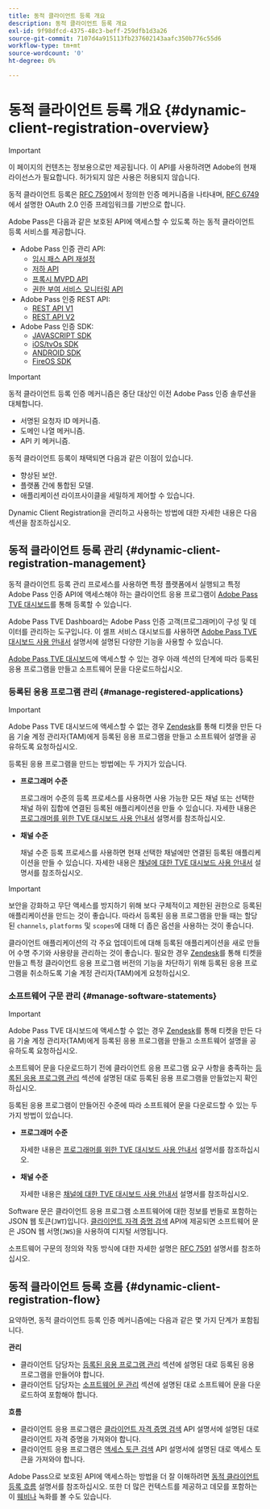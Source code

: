 ```yaml
---
title: 동적 클라이언트 등록 개요
description: 동적 클라이언트 등록 개요
exl-id: 9f98dfcd-4375-48c3-beff-259dfb1d3a26
source-git-commit: 7107d4a915113fb237602143aafc350b776c55d6
workflow-type: tm+mt
source-wordcount: '0'
ht-degree: 0%

---
```


# 동적 클라이언트 등록 개요 {#dynamic-client-registration-overview}

>[!IMPORTANT]
>
> 이 페이지의 컨텐츠는 정보용으로만 제공됩니다. 이 API를 사용하려면 Adobe의 현재 라이선스가 필요합니다. 허가되지 않은 사용은 허용되지 않습니다.

동적 클라이언트 등록은 [RFC 7591](https://datatracker.ietf.org/doc/html/rfc7591)에서 정의한 인증 메커니즘을 나타내며, [RFC 6749](https://datatracker.ietf.org/doc/html/rfc6749)에서 설명한 OAuth 2.0 인증 프레임워크를 기반으로 합니다.

Adobe Pass은 다음과 같은 보호된 API에 액세스할 수 있도록 하는 동적 클라이언트 등록 서비스를 제공합니다.

* Adobe Pass 인증 관리 API:
   * [임시 패스 API 재설정](../reset-temp-pass.md)
   * [저하 API](../degradation-api-overview.md)
   * [프록시 MVPD API](../proxy-mvpd-webserv.md)
   * [권한 부여 서비스 모니터링 API](../entitlement-service-monitoring-api.md)
* Adobe Pass 인증 REST API:
   * [REST API V1](../rest-api-reference.md)
   * [REST API V2](../rest-api-v2/apis/rest-api-v2-apis-overview.md)
* Adobe Pass 인증 SDK:
   * [JAVASCRIPT SDK](../javascript-sdk-api-reference.md)
   * [iOS/tvOs SDK](../iostvos-sdk-api-reference.md)
   * [ANDROID SDK](../android-sdk-api-reference.md)
   * [FireOS SDK](../amazon-fireos-native-client-api-reference.md)

>[!IMPORTANT]
>
> 동적 클라이언트 등록 인증 메커니즘은 중단 대상인 이전 Adobe Pass 인증 솔루션을 대체합니다.
>
> * 서명된 요청자 ID 메커니즘.
> * 도메인 나열 메커니즘.
> * API 키 메커니즘.

동적 클라이언트 등록이 채택되면 다음과 같은 이점이 있습니다.

* 향상된 보안.
* 플랫폼 간에 통합된 모델.
* 애플리케이션 라이프사이클을 세밀하게 제어할 수 있습니다.

Dynamic Client Registration을 관리하고 사용하는 방법에 대한 자세한 내용은 다음 섹션을 참조하십시오.

## 동적 클라이언트 등록 관리 {#dynamic-client-registration-management}

동적 클라이언트 등록 관리 프로세스를 사용하면 특정 플랫폼에서 실행되고 특정 Adobe Pass 인증 API에 액세스해야 하는 클라이언트 응용 프로그램이 [Adobe Pass TVE 대시보드](https://experience.adobe.com/#/pass/authentication)를 통해 등록할 수 있습니다.

Adobe Pass TVE Dashboard는 Adobe Pass 인증 고객(프로그래머)이 구성 및 데이터를 관리하는 도구입니다. 이 셀프 서비스 대시보드를 사용하면 [Adobe Pass TVE 대시보드 사용 안내서](../tve-dashboard/new-tve-dashboard/tve-dashboard-overview.md) 설명서에 설명된 다양한 기능을 사용할 수 있습니다.

[Adobe Pass TVE 대시보드](https://experience.adobe.com/#/pass/authentication)에 액세스할 수 있는 경우 아래 섹션의 단계에 따라 등록된 응용 프로그램을 만들고 소프트웨어 문을 다운로드하십시오.

### 등록된 응용 프로그램 관리 {#manage-registered-applications}

>[!IMPORTANT]
>
> Adobe Pass TVE 대시보드에 액세스할 수 없는 경우 [Zendesk](https://adobeprimetime.zendesk.com)를 통해 티켓을 만든 다음 기술 계정 관리자(TAM)에게 등록된 응용 프로그램을 만들고 소프트웨어 설명을 공유하도록 요청하십시오.

등록된 응용 프로그램을 만드는 방법에는 두 가지가 있습니다.

* **프로그래머 수준**

  프로그래머 수준의 등록 프로세스를 사용하면 사용 가능한 모든 채널 또는 선택한 채널 하위 집합에 연결된 등록된 애플리케이션을 만들 수 있습니다. 자세한 내용은 [프로그래머를 위한 TVE 대시보드 사용 안내서](../tve-dashboard/new-tve-dashboard/tve-dashboard-programmers.md) 설명서를 참조하십시오.


* **채널 수준**

  채널 수준 등록 프로세스를 사용하면 현재 선택한 채널에만 연결된 등록된 애플리케이션을 만들 수 있습니다. 자세한 내용은 [채널에 대한 TVE 대시보드 사용 안내서](../tve-dashboard/new-tve-dashboard/tve-dashboard-channels.md) 설명서를 참조하십시오.

>[!IMPORTANT]
>
> 보안을 강화하고 무단 액세스를 방지하기 위해 보다 구체적이고 제한된 권한으로 등록된 애플리케이션을 만드는 것이 좋습니다. 따라서 등록된 응용 프로그램을 만들 때는 할당된 `channels`, `platforms` 및 `scopes`에 대해 더 좁은 옵션을 사용하는 것이 좋습니다.
>
> 클라이언트 애플리케이션의 각 주요 업데이트에 대해 등록된 애플리케이션을 새로 만들어 수명 주기와 사용량을 관리하는 것이 좋습니다. 필요한 경우 [Zendesk](https://adobeprimetime.zendesk.com)를 통해 티켓을 만들고 특정 클라이언트 응용 프로그램 버전의 기능을 차단하기 위해 등록된 응용 프로그램을 취소하도록 기술 계정 관리자(TAM)에게 요청하십시오.

### 소프트웨어 구문 관리 {#manage-software-statements}

>[!IMPORTANT]
>
> Adobe Pass TVE 대시보드에 액세스할 수 없는 경우 [Zendesk](https://adobeprimetime.zendesk.com)를 통해 티켓을 만든 다음 기술 계정 관리자(TAM)에게 등록된 응용 프로그램을 만들고 소프트웨어 설명을 공유하도록 요청하십시오.

소프트웨어 문을 다운로드하기 전에 클라이언트 응용 프로그램 요구 사항을 충족하는 [등록된 응용 프로그램 관리](#manage-registered-applications) 섹션에 설명된 대로 등록된 응용 프로그램을 만들었는지 확인하십시오.

등록된 응용 프로그램이 만들어진 수준에 따라 소프트웨어 문을 다운로드할 수 있는 두 가지 방법이 있습니다.

* **프로그래머 수준**

  자세한 내용은 [프로그래머를 위한 TVE 대시보드 사용 안내서](../tve-dashboard/new-tve-dashboard/tve-dashboard-programmers.md) 설명서를 참조하십시오.

* **채널 수준**

  자세한 내용은 [채널에 대한 TVE 대시보드 사용 안내서](../tve-dashboard/new-tve-dashboard/tve-dashboard-channels.md) 설명서를 참조하십시오.

Software 문은 클라이언트 응용 프로그램 소프트웨어에 대한 정보를 번들로 포함하는 JSON 웹 토큰(`JWT`)입니다. [클라이언트 자격 증명 검색](./apis/dynamic-client-registration-apis-retrieve-client-credentials.md) API에 제공되면 소프트웨어 문은 JSON 웹 서명(`JWS`)을 사용하여 디지털 서명됩니다.

소프트웨어 구문의 정의와 작동 방식에 대한 자세한 설명은 [RFC 7591](https://tools.ietf.org/html/rfc7591) 설명서를 참조하십시오.

## 동적 클라이언트 등록 흐름  {#dynamic-client-registration-flow}

요약하면, 동적 클라이언트 등록 인증 메커니즘에는 다음과 같은 몇 가지 단계가 포함됩니다.

**관리**

* 클라이언트 담당자는 [등록된 응용 프로그램 관리](#manage-registered-applications) 섹션에 설명된 대로 등록된 응용 프로그램을 만들어야 합니다.
* 클라이언트 담당자는 [소프트웨어 문 관리](#manage-software-statements) 섹션에 설명된 대로 소프트웨어 문을 다운로드하여 포함해야 합니다.

**흐름**

* 클라이언트 응용 프로그램은 [클라이언트 자격 증명 검색](./apis/dynamic-client-registration-apis-retrieve-client-credentials.md) API 설명서에 설명된 대로 클라이언트 자격 증명을 가져와야 합니다.
* 클라이언트 응용 프로그램은 [액세스 토큰 검색](./apis/dynamic-client-registration-apis-retrieve-access-token.md) API 설명서에 설명된 대로 액세스 토큰을 가져와야 합니다.

Adobe Pass으로 보호된 API에 액세스하는 방법을 더 잘 이해하려면 [동적 클라이언트 등록 흐름](./flows/dynamic-client-registration-flow.md) 설명서를 참조하십시오. 또한 더 많은 컨텍스트를 제공하고 데모를 포함하는 이 [웨비나](https://my.adobeconnect.com/pzkp8ujrigg1/) 녹화를 볼 수도 있습니다.
